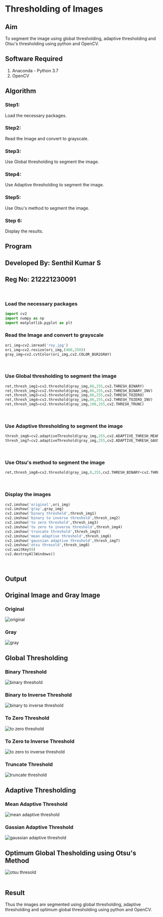 # Thresholding of Images
## Aim
To segment the image using global thresholding, adaptive thresholding and Otsu's thresholding using python and OpenCV.

## Software Required
1. Anaconda - Python 3.7
2. OpenCV

## Algorithm

### Step1:
Load the necessary packages.
<br>

### Step2:
Read the Image and convert to grayscale.
<br>

### Step3:
Use Global thresholding to segment the image.
<br>

### Step4:
Use Adaptive thresholding to segment the image.
<br>

### Step5:
Use Otsu's method to segment the image.
<br>

### Step 6:
Display the results.
<br>
## Program

## Developed By: Senthil Kumar S
## Reg No: 212221230091

<br>

### Load the necessary packages
```python
import cv2
import numpy as np
import matplotlib.pyplot as plt
```

### Read the Image and convert to grayscale
```python
ori_img=cv2.imread('roy.jpg')
ori_img=cv2.resize(ori_img,(460,250))
gray_img=cv2.cvtColor(ori_img,cv2.COLOR_BGR2GRAY)
```
<br>

### Use Global thresholding to segment the image
```python
ret,thresh_img1=cv2.threshold(gray_img,86,255,cv2.THRESH_BINARY)
ret,thresh_img2=cv2.threshold(gray_img,86,255,cv2.THRESH_BINARY_INV)
ret,thresh_img3=cv2.threshold(gray_img,86,255,cv2.THRESH_TOZERO)
ret,thresh_img4=cv2.threshold(gray_img,86,255,cv2.THRESH_TOZERO_INV)
ret,thresh_img5=cv2.threshold(gray_img,100,255,cv2.THRESH_TRUNC)
```
<br>

### Use Adaptive thresholding to segment the image
```python
thresh_img6=cv2.adaptiveThreshold(gray_img,255,cv2.ADAPTIVE_THRESH_MEAN_C,cv2.THRESH_BINARY,11,2)
thresh_img7=cv2.adaptiveThreshold(gray_img,255,cv2.ADAPTIVE_THRESH_GAUSSIAN_C,cv2.THRESH_BINARY,11,2)
```
<br>

### Use Otsu's method to segment the image 
```python
ret,thresh_img8=cv2.threshold(gray_img,0,255,cv2.THRESH_BINARY+cv2.THRESH_OTSU)
```
<br>

### Display the images
```python
cv2.imshow('original',ori_img)
cv2.imshow('gray',gray_img)
cv2.imshow('binary threshold',thresh_img1)
cv2.imshow('binary to inverse threshold',thresh_img2)
cv2.imshow('to zero threshold',thresh_img3)
cv2.imshow('to zero to inverse threshold',thresh_img4)
cv2.imshow('truncate threshold',thresh_img5)
cv2.imshow('mean adaptive threshold',thresh_img6)
cv2.imshow('gaussian adaptive threshold',thresh_img7)
cv2.imshow('otsu thresold',thresh_img8)
cv2.waitKey(0)
cv2.destroyAllWindows()
```

<br>

## Output

## Original Image and Gray Image

### Original
![original](https://user-images.githubusercontent.com/93860256/235345751-4825c1be-7c32-4f15-a635-fb0d505c138c.png)
<br>

### Gray
![gray](https://user-images.githubusercontent.com/93860256/235345752-80f810c3-6136-4f93-a8b8-a6a460524b30.png)
<br>

## Global Thresholding

### Binary Threshold
![binary threshold](https://user-images.githubusercontent.com/93860256/235345846-c26d0424-e860-4939-96bf-2a47d5911190.png)
<br>
### Binary to Inverse Threshold
![binary to inverse threshold](https://user-images.githubusercontent.com/93860256/235345848-b2c44608-e5b3-452f-8096-c7474cf6dae5.png)
<br>
### To Zero Threshold
![to zero threshold](https://user-images.githubusercontent.com/93860256/235345850-51f76d04-efd0-41a7-8783-45fb674e15a1.png)
<br>
### To Zero to Inverse Threshold
![to zero to inverse threshold](https://user-images.githubusercontent.com/93860256/235345852-45ce6d13-e2b9-4224-9f0c-591f4c896657.png)
<br>
### Truncate Threshold
![truncate threshold](https://user-images.githubusercontent.com/93860256/235345855-68d1d986-e2fe-4e84-9d3f-df80b182e03e.png)
<br>

## Adaptive Thresholding

### Mean Adaptive Threshold
![mean adaptive threshold](https://user-images.githubusercontent.com/93860256/235345687-8d5724c5-3ff8-4631-8ac0-9f0c54f21b63.png)
<br>

### Gassian Adaptive Threshold
![gaussian adaptive threshold](https://user-images.githubusercontent.com/93860256/235345703-72b046f8-3925-45c2-b794-66267321c78e.png)
<br>


## Optimum Global Thesholding using Otsu's Method
![otsu thresold](https://user-images.githubusercontent.com/93860256/235345667-fecc52ea-06f0-4bca-88c9-534117ed6e7f.png)
<br>
<br>

## Result
Thus the images are segmented using global thresholding, adaptive thresholding and optimum global thresholding using python and OpenCV.

